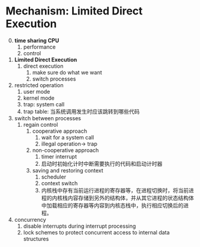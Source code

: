 # Mechanism: Limited Direct Execution
0. **time sharing CPU**
   1. performance
   2. control
1. **Limited Direct Execution**
   1. direct execution
      1. make sure do what we want
      2. switch processes
2. restricted operation
   1. user mode
   2. kernel mode
   3. trap: system call
   4. trap table: 当系统调用发生时应该跳转到哪些代码
3. switch between processes
   1. regain control
      1. cooperative approach
         1. wait for a system call
         2. illegal operation-> trap
      2. non-cooperative approach
         1. timer interrupt
         2. 启动时初始化计时中断需要执行的代码和启动计时器
      3. saving and restoring context
         1. scheduler
         2. context switch
         3. 内核栈中存有当前运行进程的寄存器等，在进程切换时，将当前进程的内核栈内容存储到另外的结构体，并从其它进程的状态结构体中加载相应的寄存器等内容到内核态栈中，执行相应切换后的进程。
4. concurrency
   1. disable interrupts during interrupt processing
   2. lock schemes to protect concurrent access to internal data structures